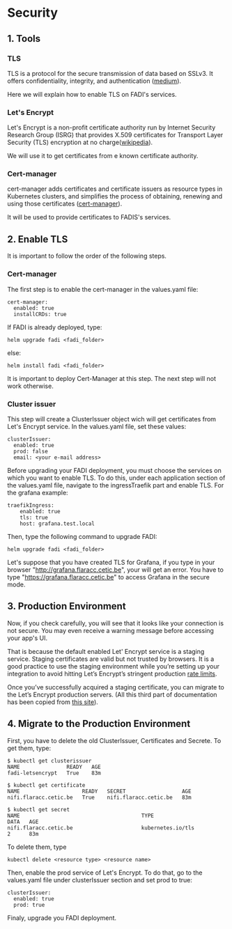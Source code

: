 Security
==========

## 1. Tools
### TLS
TLS is a protocol for the secure transmission of data based on SSLv3. It offers confidentiality, integrity, and authentication ([medium](https://medium.com/talpor/ssl-tls-authentication-explained-86f00064280)). 

Here we will explain how to enable TLS on FADI's services.

### Let's Encrypt
Let's Encrypt is a non-profit certificate authority run by Internet Security Research Group (ISRG) that provides X.509 certificates for Transport Layer Security (TLS) encryption at no charge([wikipedia](https://en.wikipedia.org/wiki/Let%27s_Encrypt)).

We will use it to get certificates from e known certificate authority.

### Cert-manager
cert-manager adds certificates and certificate issuers as resource types in Kubernetes clusters, and simplifies the process of obtaining, renewing and using those certificates ([cert-manager](https://cert-manager.io/docs/)).

It will be used to provide certificates to FADIS's services.

## 2. Enable TLS

It is important to follow the order of the following steps.

### Cert-manager
The first step is to enable the cert-manager in the values.yaml file:

```
cert-manager:
  enabled: true
  installCRDs: true
```
If FADI is already deployed, type:

```
helm upgrade fadi <fadi_folder>
```
else:

```
helm install fadi <fadi_folder>
```

It is important to deploy Cert-Manager at this step. The next step will not work otherwise.

### Cluster issuer
This step will create a ClusterIssuer object wich will get certificates from Let's Encrypt service. 
In the values.yaml file, set these values:
```
clusterIssuer:
  enabled: true
  prod: false
  email: <your e-mail address>
```
Before upgrading your FADI deployment, you must choose the services on which you want to enable TLS. To do this, under each application section of the values.yaml file, navigate to the ingressTraefik part and enable TLS. For the grafana example:

```
traefikIngress:
    enabled: true
    tls: true
    host: grafana.test.local
```
Then, type the following command to upgrade FADI:
```
helm upgrade fadi <fadi_folder>
```
Let's suppose that you have created TLS for Grafana, if you type in your browser "http://grafana.flaracc.cetic.be", your will get an error.
You have to type "https://grafana.flaracc.cetic.be" to access Grafana in the secure mode.

## 3. Production Environment

Now, if you check carefully, you will see that it looks like your connection is not secure. You may even receive a warning message before accessing your app's UI.

That is because the default enabled Let' Encrypt service is a staging service. Staging certificates are valid but not trusted by browsers. It is a good practice to use the staging environment while you’re setting up your integration to avoid hitting Let’s Encrypt’s stringent production [rate limits](https://letsencrypt.org/docs/rate-limits/).

Once you’ve successfully acquired a staging certificate, you can migrate to the Let’s Encrypt production servers. (All this third part of documentation has been copied from [this site](https://www.cloudsavvyit.com/14069/how-to-install-kubernetes-cert-manager-and-configure-lets-encrypt/)).

## 4. Migrate to the Production Environment
First, you have to delete the old ClusterIssuer, Certificates and Secrete. To get them, type:
```
$ kubectl get clusterissuer
NAME               READY   AGE
fadi-letsencrypt   True    83m
```
```
$ kubectl get certificate
NAME                    READY   SECRET                  AGE
nifi.flaracc.cetic.be   True    nifi.flaracc.cetic.be   83m
```
```
$ kubectl get secret
NAME                                       TYPE                                  DATA   AGE
nifi.flaracc.cetic.be                      kubernetes.io/tls                     2      83m
```
To delete them, type
```
kubectl delete <resource type> <resource name>
```
Then, enable the prod service of Let's Encrypt. To do that, go to the values.yaml file under clusterIssuer section and set prod to true:
```
clusterIssuer:
  enabled: true
  prod: true
```
Finaly, upgrade you FADI deployment.